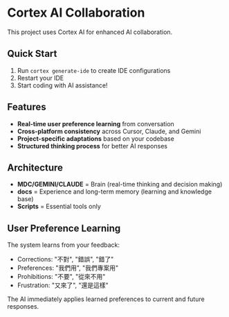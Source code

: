 # Cortex AI Collaboration

This project uses Cortex AI for enhanced AI collaboration.

## Quick Start

1. Run `cortex generate-ide` to create IDE configurations
2. Restart your IDE
3. Start coding with AI assistance!

## Features

- **Real-time user preference learning** from conversation
- **Cross-platform consistency** across Cursor, Claude, and Gemini
- **Project-specific adaptations** based on your codebase
- **Structured thinking process** for better AI responses

## Architecture

- **MDC/GEMINI/CLAUDE** = Brain (real-time thinking and decision making)
- **docs** = Experience and long-term memory (learning and knowledge base)
- **Scripts** = Essential tools only

## User Preference Learning

The system learns from your feedback:
- Corrections: "不對", "錯誤", "錯了"
- Preferences: "我們用", "我們專案用"
- Prohibitions: "不要", "從來不用"
- Frustration: "又來了", "還是這樣"

The AI immediately applies learned preferences to current and future responses.
